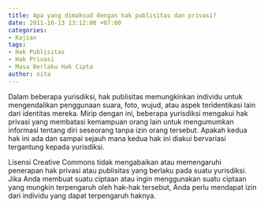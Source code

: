 ```yaml
---
title: Apa yang dimaksud dengan hak publisitas dan privasi?
date: 2011-10-13 13:12:00 +07:00
categories:
- Kajian
tags:
- Hak Publisitas
- Hak Privasi
- Masa Berlaku Hak Cipta
author: nita
---
```


Dalam beberapa yurisdiksi, hak publisitas memungkinkan individu untuk mengendalikan penggunaan suara, foto, wujud, atau aspek teridentikasi lain dari identitas mereka. Mirip dengan ini, beberapa yurisdiksi mengakui hak privasi yang membatasi kemampuan orang lain untuk mengumumkan informasi tentang diri seseorang tanpa izin orang tersebut. Apakah kedua hak ini ada dan sampai sejauh mana kedua hak ini diakui bervariasi tergantung kepada yurisdiksi.

Lisensi Creative Commons tidak mengabaikan atau memengaruhi penerapan hak privasi atau publisitas yang berlaku pada suatu yurisdiksi. Jika Anda membuat suatu ciptaan atau ingin menggunakan suatu ciptaan yang mungkin terpengaruh oleh hak-hak tersebut, Anda perlu mendapat izin dari individu yang dapat terpengaruh haknya.